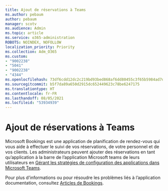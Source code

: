 ```yaml
---
title: Ajout de réservations à Teams
ms.author: pebaum
author: pebaum
manager: scotv
ms.audience: Admin
ms.topic: article
ms.service: o365-administration
ROBOTS: NOINDEX, NOFOLLOW
localization_priority: Priority
ms.collection: Adm_O365
ms.custom:
- "9002238"
- "5041"
- "9002238"
- "4344"
ms.openlocfilehash: 73df6cdd12dc2c219bd93bed868af6dd80455c3f65b5984ad7dbc65682b54bf2
ms.sourcegitcommit: b5f7da89a650d2915dc652449623c78be6247175
ms.translationtype: HT
ms.contentlocale: fr-FR
ms.lasthandoff: 08/05/2021
ms.locfileid: "53934939"
---
```

# <a name="adding-bookings-to-teams"></a>Ajout de réservations à Teams

Microsoft Bookings est une application de planification de rendez-vous qui vous aide à effectuer le suivi de vos réservations, de votre personnel et de vos clients. Les administrateurs peuvent ajouter des réservations en tant qu’application à la barre de l’application Microsoft teams de leurs utilisateurs en [Gérant les stratégies de configuration des applications dans Microsoft Teams](https://docs.microsoft.com/microsoftteams/teams-app-setup-policies).

Pour plus d’informations ou pour résoudre les problèmes liés à l’application documentation, consultez [Articles de Bookings](https://docs.microsoft.com/microsoft-365/bookings/bookings-faq).
